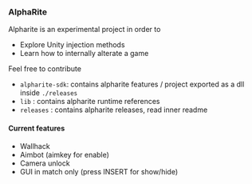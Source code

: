 ### AlphaRite

Alpharite is an experimental project in order to
* Explore Unity injection methods
* Learn how to internally alterate a game

Feel free to contribute  

* `alpharite-sdk`: contains alpharite features / project exported as a dll inside `./releases`
* `lib`			 : contains alpharite runtime references
* `releases`	 : contains alpharite releases, read inner readme

#### Current features
* Wallhack
* Aimbot (aimkey for enable)
* Camera unlock
* GUI in match only (press INSERT for show/hide)